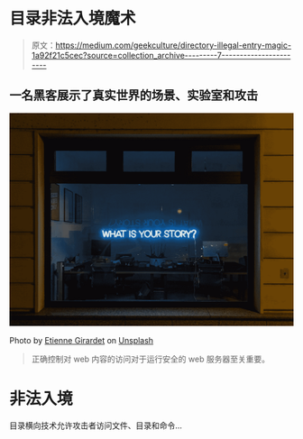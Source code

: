 # 目录非法入境魔术

> 原文：<https://medium.com/geekculture/directory-illegal-entry-magic-1a92f21c5cec?source=collection_archive---------7----------------------->

## 一名黑客展示了真实世界的场景、实验室和攻击

![](img/e505ff50b70cfbd8032ef63d74ae06c9.png)

Photo by [Etienne Girardet](https://unsplash.com/@etiennegirardet?utm_source=medium&utm_medium=referral) on [Unsplash](https://unsplash.com?utm_source=medium&utm_medium=referral)

> 正确控制对 web 内容的访问对于运行安全的 web 服务器至关重要。

# 非法入境

目录横向技术允许攻击者访问文件、目录和命令…